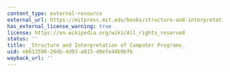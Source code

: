 ```yaml
---
content_type: external-resource
external_url: https://mitpress.mit.edu/books/structure-and-interpretation-computer-programs-second-edition
has_external_license_warning: true
license: https://en.wikipedia.org/wiki/All_rights_reserved
status: ''
title: _Structure and Interpretation of Computer Programs_
uid: e6613596-26db-4d93-a015-d0efe44b9bfb
wayback_url: ''
---
```

